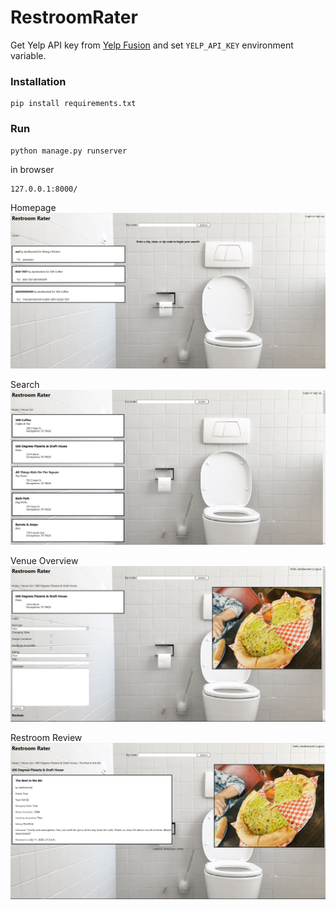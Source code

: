 # RestroomRater

Get Yelp API key from [Yelp Fusion](https://www.yelp.com/fusion) and set ```YELP_API_KEY``` environment variable.

### Installation
```
pip install requirements.txt
```

### Run
```
python manage.py runserver
```

in browser
```
127.0.0.1:8000/
```

Homepage
![Homepage](https://github.com/danibarstad/RestroomRater/blob/master/img/home.JPG)

Search
![Zip Code Search](https://github.com/danibarstad/RestroomRater/blob/master/img/zipcode_search.JPG)

Venue Overview
![Venue Overview](https://github.com/danibarstad/RestroomRater/blob/master/img/venue_overview.JPG)

Restroom Review
![Restroom Review](https://github.com/danibarstad/RestroomRater/blob/master/img/venue_review.JPG)
